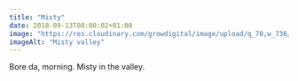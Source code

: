 ```yaml
---
title: "Misty"
date: 2018-09-13T08:00:02+01:00
image: "https://res.cloudinary.com/growdigital/image/upload/q_70,w_736/v1544352093/valley-30770121228.jpg"
imageAlt: "Misty valley"
---
```


Bore da, morning. Misty in the valley.
